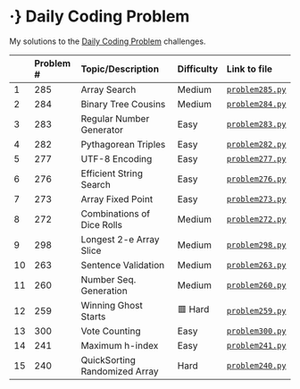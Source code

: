 # ·} Daily Coding Problem 

My solutions to the [Daily Coding Problem](https://www.dailycodingproblem.com/) challenges. 

|  | Problem # | Topic/Description | Difficulty | Link to file |
|-|:-|:-|:-|:-|
| 1 | 285 | Array Search | Medium | [`problem285.py`](https://github.com/nkhi/dailycodingproblem/blob/master/solutions/problem285.py) |
| 2 | 284 | Binary Tree Cousins | Medium | [`problem284.py`](https://github.com/nkhi/dailycodingproblem/blob/master/solutions/problem284.py) |
| 3 | 283 | Regular Number Generator | Easy | [`problem283.py`](https://github.com/nkhi/dailycodingproblem/blob/master/solutions/problem283.py) |
| 4 | 282 | Pythagorean Triples | Easy | [`problem282.py`](https://github.com/nkhi/dailycodingproblem/blob/master/solutions/problem282.py) |
| 5 | 277 | UTF-8 Encoding | Easy | [`problem277.py`](https://github.com/nkhi/dailycodingproblem/blob/master/solutions/problem277.py) |
| 6 | 276 | Efficient String Search | Easy | [`problem276.py`](https://github.com/nkhi/dailycodingproblem/blob/master/solutions/problem276.py) |
| 7 | 273 | Array Fixed Point | Easy | [`problem273.py`](https://github.com/nkhi/dailycodingproblem/blob/master/solutions/problem273.py) |
| 8 | 272 | Combinations of Dice Rolls | Medium | [`problem272.py`](https://github.com/nkhi/dailycodingproblem/blob/master/solutions/problem272.py) |
| 9 | 298 | Longest 2-e Array Slice | Medium | [`problem298.py`](https://github.com/nkhi/dailycodingproblem/blob/master/solutions/problem298.py) |
| 10 | 263 | Sentence Validation | Medium | [`problem263.py`](https://github.com/nkhi/dailycodingproblem/blob/master/solutions/problem263.py) |
| 11 | 260 | Number Seq. Generation | Medium | [`problem260.py`](https://github.com/nkhi/dailycodingproblem/blob/master/solutions/problem260.py) |
| 12 | 259 | Winning Ghost Starts | :red_square: Hard | [`problem259.py`](https://github.com/nkhi/dailycodingproblem/blob/master/solutions/problem259.py) |
| 13 | 300 | Vote Counting | Easy | [`problem300.py`](https://github.com/nkhi/dailycodingproblem/blob/master/solutions/problem300.py) |
| 14 | 241 | Maximum h-index | Easy | [`problem241.py`](https://github.com/nkhi/dailycodingproblem/blob/master/solutions/problem241.py) |
| 15 | 240 | QuickSorting Randomized Array | Hard | [`problem240.py`](https://github.com/nkhi/dailycodingproblem/blob/master/solutions/problem240.py) |